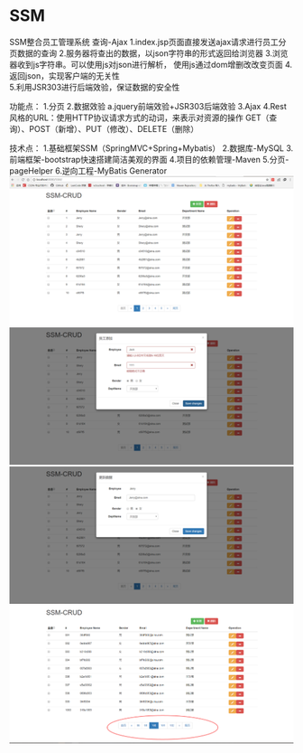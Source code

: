 # SSM
SSM整合员工管理系统
查询-Ajax
	1.index.jsp页面直接发送ajax请求进行员工分页数据的查询
	2.服务器将查出的数据，以json字符串的形式返回给浏览器
	3.浏览器收到js字符串。可以使用js对json进行解析，
	      使用js通过dom增删改改变页面
	4.返回json，实现客户端的无关性	
	5.利用JSR303进行后端效验，保证数据的安全性
  
  功能点：
    1.分页
    2.数据效验
      a.jquery前端效验+JSR303后端效验
    3.Ajax
    4.Rest风格的URL：使用HTTP协议请求方式的动词，来表示对资源的操作
    GET（查询）、POST（新增）、PUT（修改）、DELETE（删除）

技术点：
    1.基础框架SSM（SpringMVC+Spring+Mybatis）
    2.数据库-MySQL
    3.前端框架-bootstrap快速搭建简洁美观的界面
    4.项目的依赖管理-Maven
    5.分页-pageHelper
    6.逆向工程-MyBatis Generator
![Alt text](https://github.com/Shaw325/SSM/raw/master/img/1.png)
![Alt text](https://github.com/Shaw325/SSM/raw/master/img/2.png)
![Alt text](https://github.com/Shaw325/SSM/raw/master/img/3.png)
![Alt text](https://github.com/Shaw325/SSM/raw/master/img/4.png)
